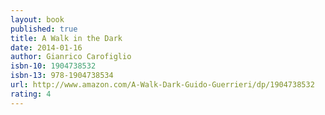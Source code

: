 ```yaml
---
layout: book
published: true
title: A Walk in the Dark
date: 2014-01-16
author: Gianrico Carofiglio
isbn-10: 1904738532
isbn-13: 978-1904738534
url: http://www.amazon.com/A-Walk-Dark-Guido-Guerrieri/dp/1904738532
rating: 4
---
```




